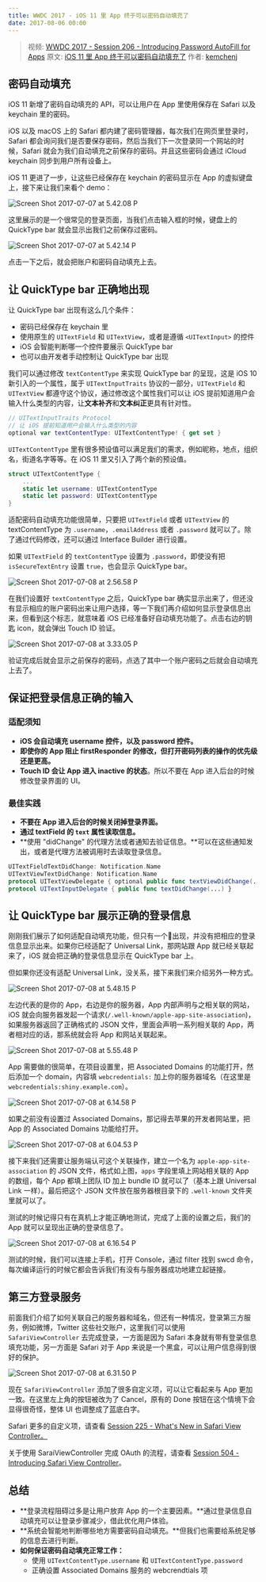```yaml
---
title: WWDC 2017 - iOS 11 里 App 终于可以密码自动填充了
date: 2017-08-06 00:00
---
```


> 视频: [WWDC 2017 - Session 206 - Introducing Password AutoFill for Apps](https://developer.apple.com/videos/play/wwdc2017/206/)
> 原文: [iOS 11 里 App 终于可以密码自动填充了](https://xiaozhuanlan.com/topic/0617843592)
> 作者: [kemchenj](kemchenj.github.io)

## 密码自动填充

iOS 11 新增了密码自动填充的 API，可以让用户在 App 里使用保存在 Safari 以及 keychain 里的密码。

iOS 以及 macOS 上的 Safari 都内建了密码管理器，每次我们在网页里登录时，Safari 都会询问我们是否要保存密码，然后当我们下一次登录同一个网站的时候，Safari 就会为我们自动填充之前保存的密码。并且这些密码会通过 iCloud keychain 同步到用户所有设备上。

iOS 11 更进了一步，让这些已经保存在 keychain 的密码显示在 App 的虚拟键盘上，接下来让我们来看个 demo：

![Screen Shot 2017-07-07 at 5.42.08 P](/images/Screen%20Shot%202017-07-07%20at%205.42.08%20PM.webp)

这里展示的是一个很常见的登录页面，当我们点击输入框的时候，键盘上的 QuickType bar 就会显示出我们之前保存过密码。

![Screen Shot 2017-07-07 at 5.42.14 P](/images/Screen%20Shot%202017-07-07%20at%205.42.14%20PM.webp)

点击一下之后，就会把账户和密码自动填充上去。

<!--more-->

## 让 QuickType bar 正确地出现

让 QuickType bar 出现有这么几个条件：

- 密码已经保存在 keychain 里
- 使用原生的 `UITextField` 和 `UITextView`，或者是遵循 `<UITextInput>` 的控件
- iOS 会智能判断哪一个控件要展示 QuickType bar
- 也可以由开发者手动控制让 QuickType bar 出现

我们可以通过修改 `textContentType` 来实现 QuickType bar 的呈现，这是 iOS 10 新引入的一个属性，属于 `UITextInputTraits` 协议的一部分，`UITextField` 和 `UITextView` 都遵守这个协议，通过修改这个属性我们可以让 iOS 提前知道用户会输入什么类型的内容，让**文本补齐**和**文本纠正**更具有针对性。

 ```swift
 // UITextInputTraits Protocol
 // 让 iOS 提前知道用户会输入什么类型的内容
 optional var textContentType: UITextContentType! { get set }
 ```

`UITextContentType` 里有很多预设值可以满足我们的需求，例如昵称，地点，组织名，街道名字等等。在 iOS 11 里又引入了两个新的预设值。

```swift
struct UITextContentType {
    ...
    static let username: UITextContentType
    static let password: UITextContentType
}
```

适配密码自动填充功能很简单，只要把 `UITextField` 或者 `UITextView` 的 textContentType 为 `.username`，`.emailAddress` 或者 `.password` 就可以了。除了通过代码修改，还可以通过 Interface Builder 进行设置。

如果 `UITextField` 的 `textContentType` 设置为 `.password`，即使没有把 `isSecureTextEntry` 设置 `true`，也会显示 QuickType bar。

![Screen Shot 2017-07-08 at 2.56.58 P](/images/Screen%20Shot%202017-07-08%20at%202.56.58%20PM.webp)

在我们设置好 `textContentType` 之后，QuickType bar 确实显示出来了，但还没有显示相应的账户密码出来让用户选择，等一下我们再介绍如何显示登录信息出来，但看到这个标志，就意味着 iOS 已经准备好自动填充功能了。点击右边的钥匙 icon，就会弹出 Touch ID 验证。

![Screen Shot 2017-07-08 at 3.33.05 P](/images/Screen%20Shot%202017-07-08%20at%203.33.05%20PM.webp)

验证完成后就会显示之前保存的密码，点选了其中一个账户密码之后就会自动填充上去了。

## 保证把登录信息正确的输入

### 适配须知

- **iOS 会自动填充 username 控件，以及 password 控件。**
- **即使你的 App 阻止 firstResponder 的修改，但打开密码列表的操作的优先级还是更高。**
- **Touch ID 会让 App 进入 inactive 的状态**。所以不要在 App 进入后台的时候修改登录界面的 UI。

### 最佳实践

- **不要在 App 进入后台的时候关闭掉登录界面。**
- **通过 textField 的 `text` 属性读取信息。**
- **使用 "didChange" 的代理方法或者通知去验证信息。**可以在这些通知发出，或者是代理方法被调用时去读取登录信息。

```swift
UITextFieldTextDidChange: Notification.Name
UITextViewTextDidChange: Notification.Name
protocol UITextViewDelegate { optional public func textViewDidChange(...) }
protocol UITextInputDelegate { public func textDidChange(...) }
```

## 让 QuickType bar 展示正确的登录信息

刚刚我们展示了如何适配自动填充功能，但只有一个🔑出现，并没有把相应的登录信息显示出来。如果你已经适配了 Universal Link，那网站跟 App 就已经关联起来了，iOS 就会把正确的登录信息显示在 QuickType bar 上。

但如果你还没有适配 Universal Link，没关系，接下来我们来介绍另外一种方式。

![Screen Shot 2017-07-08 at 5.48.15 P](/images/Screen%20Shot%202017-07-08%20at%205.48.15%20PM.webp)

左边代表的是你的 App，右边是你的服务器，App 内部声明与之相关联的网站，iOS 就会向服务器发起一个请求(`/.well-known/apple-app-site-association`)，如果服务器返回了正确格式的 JSON 文件，里面会声明一系列相关联的 App，两者相对应的话，那系统就会将 App 和网站关联起来。

![Screen Shot 2017-07-08 at 5.55.48 P](/images/Screen%20Shot%202017-07-08%20at%205.55.48%20PM.webp)

App 需要做的很简单，在项目设置里，把 Associated Domains 的功能打开，然后添加一个 domain，内容填 `webcredentials:` 加上你的服务器域名（在这里是`webcredentials:shiny.example.com`）。

![Screen Shot 2017-07-08 at 6.14.58 P](/images/Screen%20Shot%202017-07-08%20at%206.14.58%20PM.webp)

如果之前没有设置过 Associated Domains，那记得去苹果的开发者网站里，把 App 的 Associated Domains 功能给打开。

![Screen Shot 2017-07-08 at 6.04.53 P](/images/Screen%20Shot%202017-07-08%20at%206.04.53%20PM.webp)

接下来我们还需要让服务端认可这个关联操作，建立一个名为 `apple-app-site-association` 的 JSON 文件，格式如上图，`apps` 字段里填上网站相关联的 App 的数组，每个 App 都填上团队 ID 加上 bundle ID 就可以了（基本上跟 Universal Link 一样）。最后把这个 JSON 文件放在服务器根目录下的 `.well-known` 文件夹里就可以了。

测试的时候记得只有在真机上才能正确地测试，完成了上面的设置之后，我们的 App 就可以呈现出正确的登录信息了。

![Screen Shot 2017-07-08 at 6.16.54 P](/images/Screen%20Shot%202017-07-08%20at%206.16.54%20PM.webp)

测试的时候，我们可以连接上手机，打开 Console，通过 filter 找到 swcd 命令，每次编译运行的时候它都会告诉我们有没有与服务器成功地建立起链接。

## 第三方登录服务

前面我们介绍了如何关联自己的服务器和域名，但还有一种情况，登录第三方服务，例如微博，Twitter 这些社交账户，这里我们可以使用 `SafariViewController` 去完成登录，一方面是因为 Safari 本身就有带有登录信息填充功能，另一方面是 Safari 对于 App 来说是一个黑盒，可以让用户信息得到很好的保护。

![Screen Shot 2017-07-08 at 6.31.50 P](/images/Screen%20Shot%202017-07-08%20at%206.31.50%20PM.webp)

现在 `SafariViewController` 添加了很多自定义项，可以让它看起来与 App 更加一致。在这里左上角的按钮被改为了 Cancel，原有的 Done 按钮在这个情境下会显得很奇怪，整体 UI 也调整成了蓝底白字。

Safari 更多的自定义项，请查看 [Session 225 - What's New in Safari View Controller。](https://developer.apple.com/videos/play/wwdc2017/225/)

关于使用 SaraiViewController 完成 OAuth 的流程，请查看 [Session 504 - Introducing Safari View Controller](https://developer.apple.com/videos/play/wwdc2015/504/)。

## 总结

- **登录流程阻碍过多是让用户放弃 App 的一个主要因素。**通过登录信息自动填充可以让登录步骤减少，借此优化用户体验。
- **系统会智能地判断哪些地方需要密码自动填充。**但我们也需要给系统足够的信息去进行判断。
- **如何保证密码自动填充正常工作：**    
    - 使用 `UITextContentType.username` 和 `UITextContentType.password `
    - 正确设置 Associated Domains 服务的 webcrendtials 项

